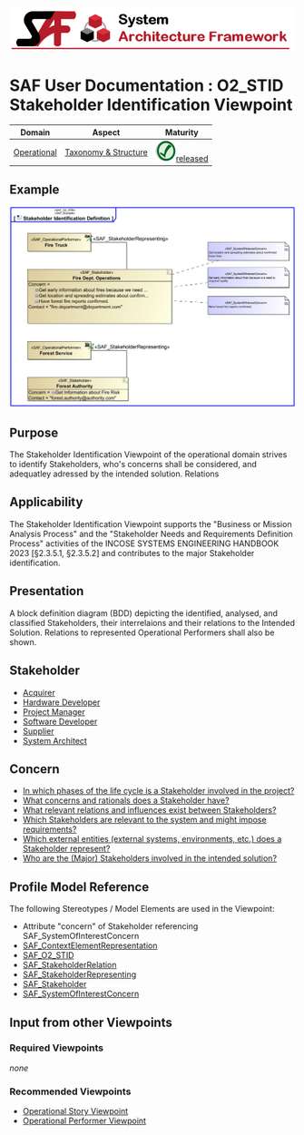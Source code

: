 ![System Architecture Framework](../diagrams/Banner_SAF.png)
# SAF User Documentation : **O2_STID** Stakeholder Identification Viewpoint
|**Domain**|**Aspect**|**Maturity**|
| --- | --- | --- |
|[Operational](../domains.md#Domain-Operational)|[Taxonomy & Structure](../aspects.md#Aspect-Taxonomy-&-Structure)|![Released](../diagrams/Symbol_confirmed.png )[released](../using-saf/maturity.md#released)|
## Example
![Stakeholder-Identification-Viewpoint-primary-example.svg](../diagrams/vp-examples/Stakeholder-Identification-Viewpoint-primary-example.svg)
## Purpose
The Stakeholder Identification Viewpoint of the operational domain strives to identify Stakeholders, who's concerns shall be considered, and adequatley adressed by the intended solution. Relations 
## Applicability
The Stakeholder Identification Viewpoint supports the "Business or Mission Analysis Process" and the "Stakeholder Needs and Requirements Definition Process" activities of the INCOSE SYSTEMS ENGINEERING HANDBOOK 2023 [§2.3.5.1, §2.3.5.2] and contributes to the major Stakeholder identification.
## Presentation
A block definition diagram (BDD) depicting the identified, analysed, and classified Stakeholders, their interrelaions and their relations to the Intended Solution. Relations to represented Operational Performers shall also be shown.

## Stakeholder
* [Acquirer](../stakeholders.md#Acquirer)
* [Hardware Developer](../stakeholders.md#Hardware-Developer)
* [Project Manager](../stakeholders.md#Project-Manager)
* [Software Developer](../stakeholders.md#Software-Developer)
* [Supplier](../stakeholders.md#Supplier)
* [System Architect](../stakeholders.md#System-Architect)
## Concern
* [In which phases of the life cycle is a Stakeholder involved in the project?](../concerns.md#_2021x_2_8710274_1674576758728_957718_23218)
* [What concerns and rationals does a Stakeholder have?](../concerns.md#_2021x_2_8710274_1674576759190_739382_23597)
* [What relevant relations and influences exist between Stakeholders?](../concerns.md#_2021x_2_8710274_1674576759059_36560_23481)
* [Which Stakeholders are relevant to the system and might impose requirements?](../concerns.md#_2021x_2_8710274_1674576758881_572143_23359)
* [Which external entities (external systems, environments, etc.) does a Stakeholder represent?](../concerns.md#_2021x_2_8710274_1674576758668_120660_23139)
* [Who are the (Major) Stakeholders involved in the intended solution?](../concerns.md#_2021x_2_8710274_1674576759083_315449_23499)
## Profile Model Reference
The following Stereotypes / Model Elements are used in the Viewpoint:
* Attribute "concern" of Stakeholder referencing SAF_SystemOfInterestConcern
* [SAF_ContextElementRepresentation](../stereotypes.md#saf_contextelementrepresentation)
* [SAF_O2_STID](../stereotypes.md#saf_o2_stid)
* [SAF_StakeholderRelation](../stereotypes.md#saf_stakeholderrelation)
* [SAF_StakeholderRepresenting](../stereotypes.md#saf_stakeholderrepresenting)
* [SAF_Stakeholder](../stereotypes.md#saf_stakeholder)
* [SAF_SystemOfInterestConcern](../stereotypes.md#saf_systemofinterestconcern)
## Input from other Viewpoints
### Required Viewpoints
*none*
### Recommended Viewpoints
* [Operational Story Viewpoint](Operational-Story-Viewpoint.md)
* [Operational Performer Viewpoint](Operational-Performer-Viewpoint.md)
